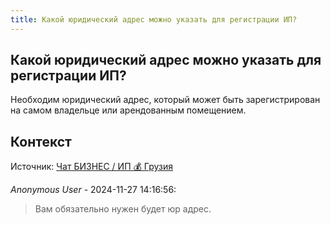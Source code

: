 ```yaml
---
title: Какой юридический адрес можно указать для регистрации ИП?
---
```


## Какой юридический адрес можно указать для регистрации ИП?

Необходим юридический адрес, который может быть зарегистрирован на самом владельце или арендованным помещением.

## Контекст

Источник: [Чат БИЗНЕС / ИП 💰 Грузия](https://t.me/ip_ge)

_Anonymous User_ - 2024-11-27 14:16:56:

> Вам обязательно нужен будет юр адрес.
